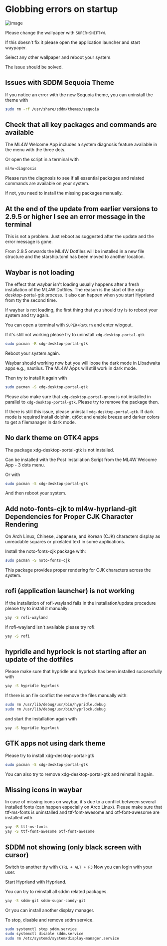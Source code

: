 # Globbing errors on startup

![image](/troubleshoot.png)

Please change the wallpaper with `SUPER+SHIFT+W`.

If this doesn't fix it please open the application launcher and start waypaper. 

Select any other wallpaper and reboot your system.

The issue should be solved.

## Issues with SDDM Sequoia Theme

If you notice an error with the new Sequoia theme, you can uninstall the theme with

```sh
sudo rm -rf /usr/share/sddm/themes/sequoia
```

## Check that all key packages and commands are available

The ML4W Welcome App includes a system diagnosis feature available in the menu with the three dots.

Or open the script in a terminal with

```sh
ml4w-diagnosis
```

Please run the diagnosis to see if all essential packages and related commands are available on your system.

If not, you need to install the missing packages manually.

## At the end of the update from earlier versions to 2.9.5 or higher I see an error message in the terminal

This is not a problem. Just reboot as suggested after the update and the error message is gone. 

From 2.9.5 onwards the ML4W Dotfiles will be installed in a new file structure and the starship.toml has been moved to another location. 

## Waybar is not loading

The effect that waybar isn't loading usually happens after a fresh installation of the ML4W Dotfiles. The reason is the start of the xdg-desktop-portal-gtk process. It also can happen when you start Hyprland from tty the second time.

If waybar is not loading, the first thing that you should try is to reboot your system and try again. 

You can open a terminal with `SUPER+Return` and enter wlogout.

If it's still not working please try to uninstall `xdg-desktop-portal-gtk`

```sh
sudo pacman -R xdg-desktop-portal-gtk
```

Reboot your system again. 

Waybar should working now but you will loose the dark mode in Libadwaita apps e.g., nautilus. The ML4W Apps will still work in dark mode.

Then try to install it again with

```sh
sudo pacman -S xdg-desktop-portal-gtk
```

Please also make sure that `xdg-desktop-portal-gnome` is not installed in parallel to `xdg-desktop-portal-gtk`. Please try to remove the package then.

If there is still this issue, please uninstall `xdg-desktop-portal-gtk`. If dark mode is required install dolphin, qt6ct and enable breeze and darker colors to get a filemanager in dark mode.

## No dark theme on GTK4 apps

The package xdg-desktop-portal-gtk is not installed. 

Can be installed with the Post Installation Script from the ML4W Welcome App - 3 dots menu.

Or with

```sh
sudo pacman -S xdg-desktop-portal-gtk
```

And then reboot your system.

## Add noto-fonts-cjk to ml4w-hyprland-git Dependencies for Proper CJK Character Rendering

On Arch Linux, Chinese, Japanese, and Korean (CJK) characters display as unreadable squares or pixelated text in some applications.

Install the noto-fonts-cjk package with:

```sh
sudo pacman -S noto-fonts-cjk
```

This package provides proper rendering for CJK characters across the system.

## rofi (application launcher) is not working

If the installation of rofi-wayland fails in the installation/update procedure please try to install it manually:

```sh
yay -S rofi-wayland
```

If rofi-wayland isn't available please try rofi:

```sh
yay -S rofi
```

## hypridle and hyprlock is not starting after an update of the dotfiles

Please make sure that hypridle and hyprlock has been installed successfully with

```sh
yay -S hypridle hyprlock
```

If there is an file conflict the remove the files manually with:

```sh
sudo rm /usr/lib/debug/usr/bin/hypridle.debug
sudo rm /usr/lib/debug/usr/bin/hyprlock.debug
```

and start the installation again with

```sh
yay -S hypridle hyprlock
```

## GTK apps not using dark theme

Please try to install xdg-desktop-portal-gtk

```sh
sudo pacman -S xdg-desktop-portal-gtk
```

You can also try to remove xdg-desktop-portal-gtk and reinstall it again.

## Missing icons in waybar

In case of missing icons on waybar, it's due to a conflict between several installed fonts (can happen especially on Arco Linux). Please make sure that ttf-ms-fonts is uninstalled and ttf-font-awesome and otf-font-awesome are installed with

```sh
yay -R ttf-ms-fonts
yay -S ttf-font-awesome otf-font-awesome
```

## SDDM not showing (only black screen with cursor)

Switch to another tty with `CTRL + ALT + F3` Now you can login with your user.

Start Hyprland with Hyprland.

You can try to reinstall all sddm related packages.

```sh
yay -S sddm-git sddm-sugar-candy-git
```

Or you can install another display manager.

To stop, disable and remove sddm service.

```sh
sudo systemctl stop sddm.service
sudo systemctl disable sddm.service
sudo rm /etc/systemd/system/display-manager.service
```
